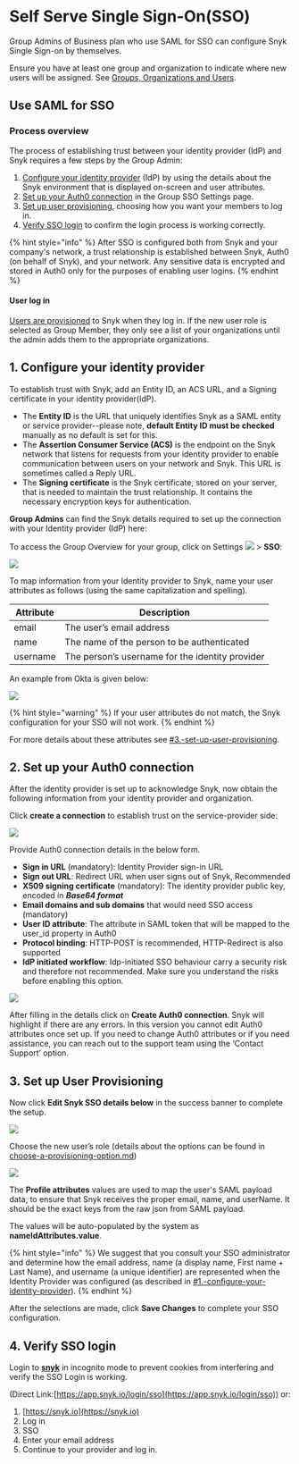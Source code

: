 # Self Serve Single Sign-On(SSO)

Group Admins of Business plan who use SAML for SSO can configure Snyk Single Sign-on by themselves.

Ensure you have at least one group and organization to indicate where new users will be assigned. See [Groups, Organizations and Users](../../../introducing-snyk/snyks-core-concepts/groups-organizations-and-users.md).

## Use SAML for SSO

### Process overview

The process of establishing trust between your identity provider (IdP) and Snyk requires a few steps by the Group Admin:

1. [Configure your identity provider](self-serve-single-sign-on-sso.md#1.-configure-your-identity-provider) (IdP) by using the details about the Snyk environment that is displayed on-screen and user attributes.
2. [Set up your Auth0 connection](self-serve-single-sign-on-sso.md#3.-set-up-user-provisioning) in the Group SSO Settings page.
3. [Set up user provisioning](self-serve-single-sign-on-sso.md#3.-set-up-user-provisioning), choosing how you want your members to log in.
4. [Verify SSO login](self-serve-single-sign-on-sso.md#4.-final-steps) to confirm the login process is working correctly.

{% hint style="info" %}
After SSO is configured both from Snyk and your company's network, a trust relationship is established between Snyk, Auth0 (on behalf of Snyk), and your network. Any sensitive data is encrypted and stored in Auth0 only for the purposes of enabling user logins.
{% endhint %}

#### User log in

[Users are provisioned](choose-a-provisioning-option.md) to Snyk when they log in. If the new user role is selected as Group Member, they only see a list of your organizations until the admin adds them to the appropriate organizations.

## 1. Configure your identity provider

To establish trust with Snyk, add an Entity ID, an ACS URL, and a Signing certificate in your identity provider(IdP).

* The **Entity ID** is the URL that uniquely identifies Snyk as a SAML entity or service provider--please note, **default Entity ID must be checked** manually as no default is set for this.
* The **Assertion Consumer Service (ACS)** is the endpoint on the Snyk network that listens for requests from your identity provider to enable communication between users on your network and Snyk. This URL is sometimes called a Reply URL.
* The **Signing certificate** is the Snyk certificate, stored on your server, that is needed to maintain the trust relationship. It contains the necessary encryption keys for authentication.

**Group Admins** can find the Snyk details required to set up the connection with your Identity provider (IdP) here:

To access the Group Overview for your group, click on Settings ![](<../../../.gitbook/assets/image (70).png>) > **SSO**:

![](<../../../.gitbook/assets/Screenshot 2022-01-19 at 12.32.02.png>)

To map information from your Identity provider to Snyk, name your user attributes as follows (using the same capitalization and spelling).&#x20;

| Attribute | Description                                     |
| --------- | ----------------------------------------------- |
| email     | The user’s email address                        |
| name      | The name of the person to be authenticated      |
| username  | The person’s username for the identity provider |

An example from Okta is given below:

![](<../../../.gitbook/assets/Screenshot 2022-01-19 at 12.59.08.png>)

{% hint style="warning" %}
If your user attributes do not match, the Snyk configuration for your SSO will not work.
{% endhint %}

For more details about these attributes see [#3.-set-up-user-provisioning](self-serve-single-sign-on-sso.md#3.-set-up-user-provisioning "mention").

## 2. Set up your Auth0 connection

After the identity provider is set up to acknowledge Snyk, now obtain the following information from your identity provider and organization.&#x20;

Click **create a connection** to establish trust on the service-provider side:

![](<../../../.gitbook/assets/Screenshot 2022-01-14 at 17.01.22.png>)

Provide Auth0 connection details in the below form.

* **Sign in URL** (mandatory): Identity Provider sign-in URL
* **Sign out URL**: Redirect URL when user signs out of Snyk, Recommended
* **X509 signing certificate** (mandatory): The identity provider public key, encoded in _**Base64 format**_
* **Email domains and sub domains** that would need SSO access (mandatory)
* **User ID attribute**: The attribute in SAML token that will be mapped to the user\_id property in Auth0
* **Protocol binding**: HTTP-POST is recommended, HTTP-Redirect is also supported
* **IdP initiated workflow**: Idp-initiated SSO behaviour carry a security risk and therefore not recommended. Make sure you understand the risks before enabling this option.

![](<../../../.gitbook/assets/Screenshot 2022-01-07 at 16.11.10.png>)

After filling in the details click on **Create Auth0 connection**. Snyk will highlight if there are any errors. In this version you cannot edit Auth0 attributes once set up. If you need to change Auth0 attributes or if you need assistance, you can reach out to the support team using the ‘Contact Support’ option.

## 3. Set up User Provisioning

Now click **Edit Snyk SSO details below**  in the success banner to complete the setup.

![](<../../../.gitbook/assets/Screenshot 2022-01-14 at 14.56.56.png>)

Choose the new user’s role (details about the options can be found in [choose-a-provisioning-option.md](choose-a-provisioning-option.md "mention"))

![](<../../../.gitbook/assets/Screenshot 2022-01-21 at 14.44.28.png>)

The **Profile attributes** values are used to map the user's SAML payload data, to ensure that Snyk receives the proper email, name, and userName. It should be the exact keys from the raw json from SAML payload.&#x20;

The values will be auto-populated by the system as **nameIdAttributes.value**.&#x20;

{% hint style="info" %}
We suggest that you consult your SSO administrator and determine how the email address, name (a display name, First name + Last Name), and username (a unique identifier) are represented when the Identity Provider was configured (as described in [#1.-configure-your-identity-provider](self-serve-single-sign-on-sso.md#1.-configure-your-identity-provider "mention")).
{% endhint %}

After the selections are made, click **Save Changes** to complete your SSO configuration.

## 4. Verify SSO login&#x20;

Login to [**snyk**](http://snyk.io) in incognito mode to prevent cookies from interfering and verify the SSO Login is working.

(Direct Link:[https://app.snyk.io/login/sso](https://app.snyk.io/login/sso)) or:

1. [https://snyk.io](https://snyk.io)
2. Log in
3. SSO
4. Enter your email address
5. Continue to your provider and log in.
